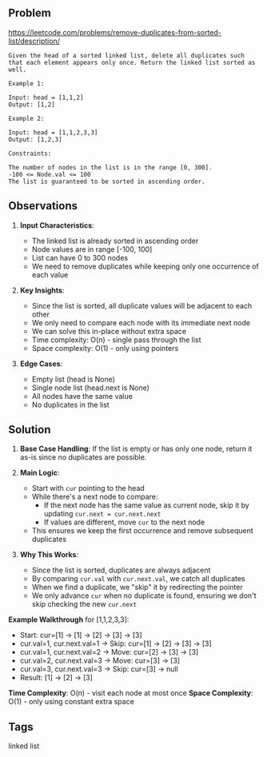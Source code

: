 ## Problem

https://leetcode.com/problems/remove-duplicates-from-sorted-list/description/

```
Given the head of a sorted linked list, delete all duplicates such that each element appears only once. Return the linked list sorted as well.

Example 1:

Input: head = [1,1,2]
Output: [1,2]

Example 2:

Input: head = [1,1,2,3,3]
Output: [1,2,3]

Constraints:

The number of nodes in the list is in the range [0, 300].
-100 <= Node.val <= 100
The list is guaranteed to be sorted in ascending order.
```

## Observations

1. **Input Characteristics**:
   - The linked list is already sorted in ascending order
   - Node values are in range [-100, 100]
   - List can have 0 to 300 nodes
   - We need to remove duplicates while keeping only one occurrence of each value

2. **Key Insights**:
   - Since the list is sorted, all duplicate values will be adjacent to each other
   - We only need to compare each node with its immediate next node
   - We can solve this in-place without extra space
   - Time complexity: O(n) - single pass through the list
   - Space complexity: O(1) - only using pointers

3. **Edge Cases**:
   - Empty list (head is None)
   - Single node list (head.next is None)
   - All nodes have the same value
   - No duplicates in the list

## Solution

1. **Base Case Handling**: If the list is empty or has only one node, return it as-is since no duplicates are possible.

2. **Main Logic**: 
   - Start with `cur` pointing to the head
   - While there's a next node to compare:
     - If the next node has the same value as current node, skip it by updating `cur.next = cur.next.next`
     - If values are different, move `cur` to the next node
   - This ensures we keep the first occurrence and remove subsequent duplicates

3. **Why This Works**:
   - Since the list is sorted, duplicates are always adjacent
   - By comparing `cur.val` with `cur.next.val`, we catch all duplicates
   - When we find a duplicate, we "skip" it by redirecting the pointer
   - We only advance `cur` when no duplicate is found, ensuring we don't skip checking the new `cur.next`

**Example Walkthrough** for [1,1,2,3,3]:
- Start: cur=[1] -> [1] -> [2] -> [3] -> [3]
- cur.val=1, cur.next.val=1 → Skip: cur=[1] -> [2] -> [3] -> [3]  
- cur.val=1, cur.next.val=2 → Move: cur=[2] -> [3] -> [3]
- cur.val=2, cur.next.val=3 → Move: cur=[3] -> [3]
- cur.val=3, cur.next.val=3 → Skip: cur=[3] -> null
- Result: [1] -> [2] -> [3]

**Time Complexity**: O(n) - visit each node at most once
**Space Complexity**: O(1) - only using constant extra space

## Tags

linked list